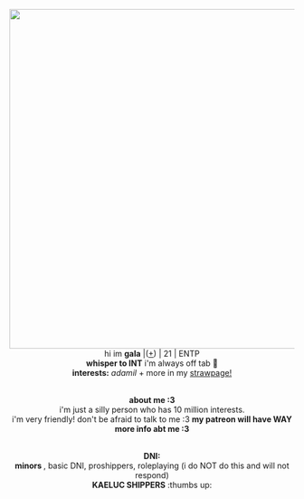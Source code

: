 <p align="center">
    <img width="600" src="https://i.pinimg.com/564x/6d/a9/58/6da958d8be3ba61ffbea7b447f302313.jpg"
<p align="center">
</br>hi im <b>gala</b> |(<a href=https://en.pronouns.page/@Adamilcake>+</a>) | 21 | ENTP
<br><b>whisper to INT</b> i'm always off tab 🍎
<br><b>interests:</b> <i>adamil</i> + more in my  <a href=https://galapple.straw.page/>strawpage!</a>
<p align="center">
    <br><b>about me :3 </b>
 <br> i'm just a silly person who has 10 million interests. <br>i'm very friendly! don't be afraid to talk to me :3 <b> my patreon will have WAY more info abt me :3 </b>
<p align="center">
    <br><b>DNI:</b>
 <br><b> minors </b>, basic DNI, proshippers, roleplaying (i do NOT do this and will not respond) <br><b>KAELUC SHIPPERS</b> :thumbs up:
